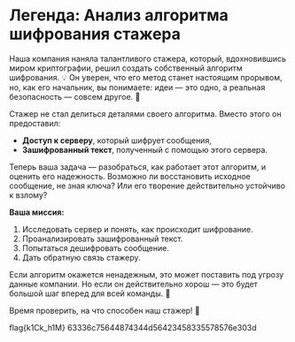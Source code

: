 # Легенда: Анализ алгоритма шифрования стажера

Наша компания наняла талантливого стажера, который, вдохновившись миром криптографии, решил создать собственный алгоритм шифрования. 💡 Он уверен, что его метод станет настоящим прорывом, но, как его начальник, вы понимаете: идеи — это одно, а реальная безопасность — совсем другое. 🤔  

Стажер не стал делиться деталями своего алгоритма. Вместо этого он предоставил:  
- **Доступ к серверу**, который шифрует сообщения,  
- **Зашифрованный текст**, полученный с помощью этого сервера.  

Теперь ваша задача — разобраться, как работает этот алгоритм, и оценить его надежность. Возможно ли восстановить исходное сообщение, не зная ключа? Или его творение действительно устойчиво к взлому?  

**Ваша миссия:**  
1. Исследовать сервер и понять, как происходит шифрование.  
2. Проанализировать зашифрованный текст.  
3. Попытаться дешифровать сообщение.  
4. Дать обратную связь стажеру.  

Если алгоритм окажется ненадежным, это может поставить под угрозу данные компании. Но если он действительно хорош — это будет большой шаг вперед для всей команды. 🚀  

Время проверить, на что способен наш стажер! 💪  

flag{k1Ck_h1M} 63336c75644874344d56423458335578576e303d
